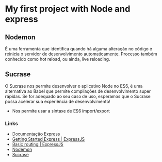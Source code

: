# My first project with Node and express

## Nodemon

É uma ferramenta que identifica quando há alguma alteração no código e reinicia o servidor de desenvolvimento automaticamente. Processo também conhecido como hot reload, ou ainda, live reloading.

## Sucrase

O Sucrase nos permite desenvolver o aplicativo Node no ES6, é uma alternativa ao Babel que permite compilações de desenvolvimento super rápidas. Se for adequado ao seu caso de uso, esperamos que o Sucrase possa acelerar sua experiência de desenvolvimento!
 - Nos permite usar a sintaxe de ES6 import/export

### Links

- [Documentação Express](https://expressjs.com/en/4x/api.html)
- [Getting Started Express | ExpressJS](https://expressjs.com/en/starter/hello-world.html)
- [Basic routing | ExpressJS](https://expressjs.com/en/starter/basic-routing.html)
- [Nodemon](https://nodemon.io/)
- [Sucrase](https://dev.to/evandersonvasconcelos/how-to-use-the-syntax-import-export-on-nodejs-o5b)
